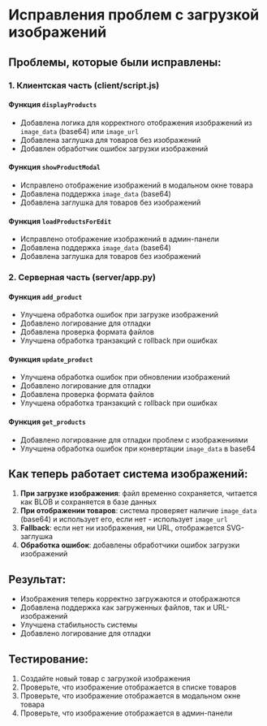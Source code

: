 # Исправления проблем с загрузкой изображений

## Проблемы, которые были исправлены:

### 1. Клиентская часть (client/script.js)

#### Функция `displayProducts`
- Добавлена логика для корректного отображения изображений из `image_data` (base64) или `image_url`
- Добавлена заглушка для товаров без изображений
- Добавлен обработчик ошибок загрузки изображений

#### Функция `showProductModal`
- Исправлено отображение изображений в модальном окне товара
- Добавлена поддержка `image_data` (base64)
- Добавлена заглушка для товаров без изображений

#### Функция `loadProductsForEdit`
- Исправлено отображение изображений в админ-панели
- Добавлена поддержка `image_data` (base64)
- Добавлена заглушка для товаров без изображений

### 2. Серверная часть (server/app.py)

#### Функция `add_product`
- Улучшена обработка ошибок при загрузке изображений
- Добавлено логирование для отладки
- Добавлена проверка формата файлов
- Улучшена обработка транзакций с rollback при ошибках

#### Функция `update_product`
- Улучшена обработка ошибок при обновлении изображений
- Добавлено логирование для отладки
- Добавлена проверка формата файлов
- Улучшена обработка транзакций с rollback при ошибках

#### Функция `get_products`
- Добавлено логирование для отладки проблем с изображениями
- Улучшена обработка ошибок при конвертации `image_data` в base64

## Как теперь работает система изображений:

1. **При загрузке изображения**: файл временно сохраняется, читается как BLOB и сохраняется в базе данных
2. **При отображении товаров**: система проверяет наличие `image_data` (base64) и использует его, если нет - использует `image_url`
3. **Fallback**: если нет ни изображения, ни URL, отображается SVG-заглушка
4. **Обработка ошибок**: добавлены обработчики ошибок загрузки изображений

## Результат:

- Изображения теперь корректно загружаются и отображаются
- Добавлена поддержка как загруженных файлов, так и URL-изображений
- Улучшена стабильность системы
- Добавлено логирование для отладки

## Тестирование:

1. Создайте новый товар с загрузкой изображения
2. Проверьте, что изображение отображается в списке товаров
3. Проверьте, что изображение отображается в модальном окне товара
4. Проверьте, что изображение отображается в админ-панели
